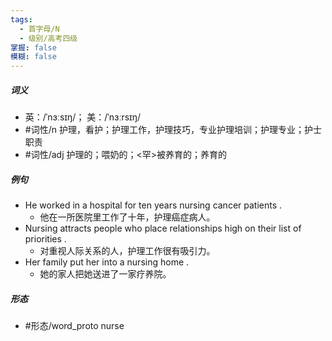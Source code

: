 ```yaml
---
tags:
  - 首字母/N
  - 级别/高考四级
掌握: false
模糊: false
---
```

##### 词义
- 英：/ˈnɜːsɪŋ/； 美：/ˈnɜːrsɪŋ/
- #词性/n  护理，看护；护理工作，护理技巧，专业护理培训；护理专业；护士职责
- #词性/adj  护理的；喂奶的；<罕>被养育的；养育的
##### 例句
- He worked in a hospital for ten years nursing cancer patients .
	- 他在一所医院里工作了十年，护理癌症病人。
- Nursing attracts people who place relationships high on their list of priorities .
	- 对重视人际关系的人，护理工作很有吸引力。
- Her family put her into a nursing home .
	- 她的家人把她送进了一家疗养院。
##### 形态
- #形态/word_proto nurse
